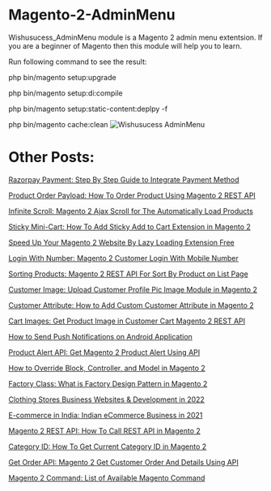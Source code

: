 # Magento-2-AdminMenu
Wishusucess_AdminMenu module is a Magento 2 admin menu extentsion. If you are a beginner of Magento then this module will help you to learn.

Run following command to see the result:

php bin/magento setup:upgrade

php bin/magento setup:di:compile

php bin/magento setup:static-content:deplpy -f

php bin/magento cache:clean
![Wishusucess AdminMenu](https://user-images.githubusercontent.com/90965189/133906601-5bae005e-7324-483c-aef1-3d998e075b28.png)



# Other Posts:

[Razorpay Payment: Step By Step Guide to Integrate Payment Method](http://www.wishusucess.com/step-by-step-guide-to-integrate-razorpay-payment-method/)

[Product Order Payload: How To Order Product Using Magento 2 REST API](http://www.wishusucess.com/magento-2-rest-api-for-product-order/)

[Infinite Scroll: Magento 2 Ajax Scroll for The Automatically Load Products](http://www.wishusucess.com/magento-2-infinite-scroll-for-the-automatically-load-products/)

[Sticky Mini-Cart: How To Add Sticky Add to Cart Extension in Magento 2](http://www.wishusucess.com/add-sticky-mini-cart-extension-in-magento-2/)

[Speed Up Your Magento 2 Website By Lazy Loading Extension Free](http://www.wishusucess.com/speed-up-your-magento-2-website-by-lazy-loading/)

[Login With Number: Magento 2 Customer Login With Mobile Number](http://www.wishusucess.com/magento-2-customer-login-with-number/)

[Sorting Products: Magento 2 REST API For Sort By Product on List Page](http://www.wishusucess.com/how-to-sorting-products-using-magento2-rest-api/)

[Customer Image: Upload Customer Profile Pic Image Module in Magento 2](http://www.wishusucess.com/upload-customer-image-for-profile-pic-in-magento-2/)

[Customer Attribute: How to Add Custom Customer Attribute in Magento 2](http://www.wishusucess.com/how-to-create-custom-customer-attribute-in-magento-2/)

[Cart Images: Get Product Image in Customer Cart Magento 2 REST API](http://www.wishusucess.com/get-magento-2-customer-cart-images/)

[How to Send Push Notifications on Android Application](http://www.wishusucess.com/how-to-send-push-notifications-on-android-application/)

[Product Alert API: Get Magento 2 Product Alert Using API](http://www.wishusucess.com/magento-2-product-alert-api/)

[How to Override Block, Controller, and Model in Magento 2](http://www.wishusucess.com/how-to-override-block/)

[Factory Class: What is Factory Design Pattern in Magento 2](http://www.wishusucess.com/what-is-factory-class-in-magento-2/)

[Clothing Stores Business Websites & Development in 2022](http://www.wishusucess.com/clothing-stores-business-websites/)

[E-commerce in India: Indian eCommerce Business in 2021](http://www.wishusucess.com/e-commerce-in-india/)

[Magento 2 REST API: How To Call REST API in Magento 2](http://www.wishusucess.com/how-to-call-magento-2-rest-api/)

[Category ID: How To Get Current Category ID in Magento 2](http://www.wishusucess.com/how-to-get-current-category-id-in-magento-2/)

[Get Order API: Magento 2 Get Customer Order And Details Using API](http://www.wishusucess.com/magento-2-get-customer-orders-api/)

[Magento 2 Command: List of Available Magento Command](http://www.wishusucess.com/list-of-magento-2-command/)


